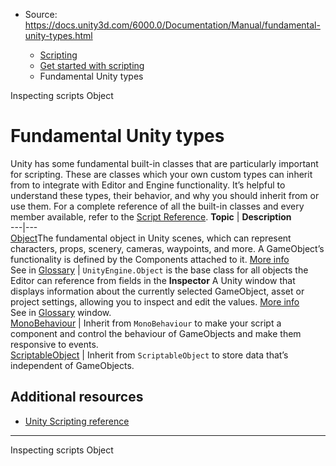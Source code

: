 * Source: https://docs.unity3d.com/6000.0/Documentation/Manual/fundamental-unity-types.html

  * [Scripting](https://docs.unity3d.com/6000.0/Documentation/Manual/scripting.html)
  * [Get started with scripting](https://docs.unity3d.com/6000.0/Documentation/Manual/scripting-get-started.html)
  * Fundamental Unity types


[](https://docs.unity3d.com/6000.0/Documentation/Manual/inspecting-scripts.html)
Inspecting scripts
[](https://docs.unity3d.com/6000.0/Documentation/Manual/class-Object.html)
Object
# Fundamental Unity types
Unity has some fundamental built-in classes that are particularly important for scripting. These are classes which your own custom types can inherit from to integrate with Editor and Engine functionality. It’s helpful to understand these types, their behavior, and why you should inherit from or use them.
For a complete reference of all the built-in classes and every member available, refer to the [Script Reference](https://docs.unity3d.com/6000.0/Documentation/ScriptReference/index.html).
**Topic** | **Description**  
---|---  
[Object](https://docs.unity3d.com/6000.0/Documentation/Manual/class-Object.html)The fundamental object in Unity scenes, which can represent characters, props, scenery, cameras, waypoints, and more. A GameObject’s functionality is defined by the Components attached to it. [More info](https://docs.unity3d.com/6000.0/Documentation/Manual/class-GameObject.html)  
See in [Glossary](https://docs.unity3d.com/6000.0/Documentation/Manual/Glossary.html#Object) |  `UnityEngine.Object` is the base class for all objects the Editor can reference from fields in the **Inspector** A Unity window that displays information about the currently selected GameObject, asset or project settings, allowing you to inspect and edit the values. [More info](https://docs.unity3d.com/6000.0/Documentation/Manual/UsingTheInspector.html)  
See in [Glossary](https://docs.unity3d.com/6000.0/Documentation/Manual/Glossary.html#Inspector) window.  
[MonoBehaviour](https://docs.unity3d.com/6000.0/Documentation/Manual/class-MonoBehaviour.html) | Inherit from `MonoBehaviour` to make your script a component and control the behaviour of GameObjects and make them responsive to events.  
[ScriptableObject](https://docs.unity3d.com/6000.0/Documentation/Manual/class-ScriptableObject.html) | Inherit from `ScriptableObject` to store data that’s independent of GameObjects.  
## Additional resources
  * [Unity Scripting reference](https://docs.unity3d.com/6000.0/Documentation/ScriptReference/index.html)


* * *
[](https://docs.unity3d.com/6000.0/Documentation/Manual/inspecting-scripts.html)
Inspecting scripts
[](https://docs.unity3d.com/6000.0/Documentation/Manual/class-Object.html)
Object
